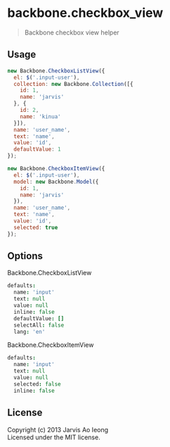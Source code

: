 # backbone.checkbox_view

> Backbone checkbox view helper

## Usage 

```js
new Backbone.CheckboxListView({
  el: $('.input-user'),
  collection: new Backbone.Collection([{
    id: 1,
    name: 'jarvis'
  }, {
    id: 2,
    name: 'kinua'
  }]),
  name: 'user_name',
  text: 'name',
  value: 'id',
  defaultValue: 1
});

new Backbone.CheckboxItemView({
  el: $('.input-user'),
  model: new Backbone.Model({
    id: 1,
    name: 'jarvis'
  }),
  name: 'user_name',
  text: 'name',
  value: 'id',
  selected: true
});

```

## Options

Backbone.CheckboxListView

```coffee
defaults:
  name: 'input'
  text: null
  value: null
  inline: false
  defaultValue: []
  selectAll: false
  lang: 'en'
```

Backbone.CheckboxItemView

```coffee
defaults:
  name: 'input'
  text: null
  value: null
  selected: false
  inline: false
```

## License

Copyright (c) 2013 Jarvis Ao Ieong   
Licensed under the MIT license.
